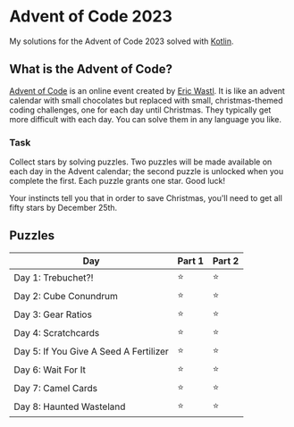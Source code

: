 # Advent of Code 2023

My solutions for the Advent of Code 2023 solved with [Kotlin](https://kotlinlang.org/).

## What is the Advent of Code?

[Advent of Code](https://adventofcode.com/2021) is an online event created
by [Eric Wastl](https://twitter.com/ericwastl). It is like an advent calendar with small chocolates but replaced with
small, christmas-themed coding challenges, one for each day until Christmas. They typically get more difficult with each
day. You can solve them in any language you like.

### Task

Collect stars by solving puzzles. Two puzzles will be made available on each day in the Advent calendar; the second
puzzle is unlocked when you complete the first. Each puzzle grants one star. Good luck!

Your instincts tell you that in order to save Christmas, you'll need to get all fifty stars by December 25th.

## Puzzles

| Day                                    | Part 1 | Part 2 |
|----------------------------------------|--------|--------|
| Day 1: Trebuchet?!                     | ⭐      | ⭐      |
| Day 2: Cube Conundrum                  | ⭐      | ⭐      |
| Day 3: Gear Ratios                     | ⭐      | ⭐      |
| Day 4: Scratchcards                    | ⭐      | ⭐      |
| Day 5: If You Give A Seed A Fertilizer | ⭐      | ⭐      |
| Day 6: Wait For It                     | ⭐      | ⭐      |
| Day 7: Camel Cards                     | ⭐      | ⭐      |
| Day 8: Haunted Wasteland               | ⭐      | ⭐      |
